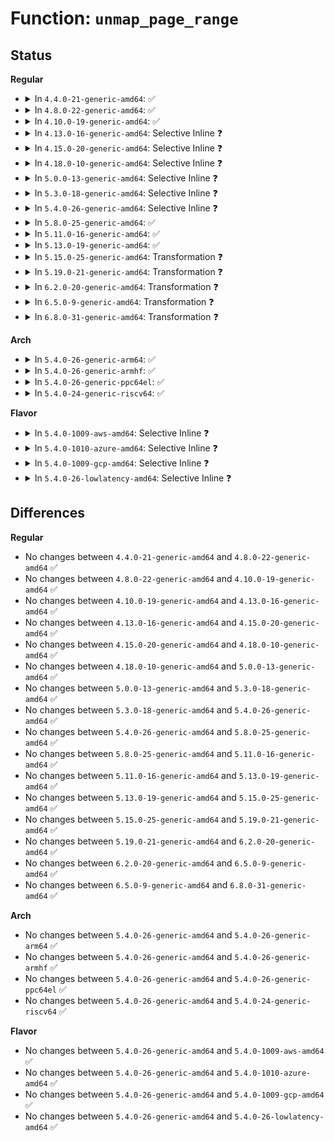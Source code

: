 # Function: <code>unmap_page_range</code>

## Status
<b>Regular</b>
<ul>
<li>
<details>
<summary>In <code>4.4.0-21-generic-amd64</code>: ✅</summary>

```c
void unmap_page_range(struct mmu_gather * tlb, struct vm_area_struct * vma, long unsigned int addr, long unsigned int end, struct zap_details * details)
```

```json
{
  "name": "unmap_page_range",
  "collision_type": "Unique Static",
  "inline_type": "No",
  "funcs": [
    {
      "addr": 18446744071580669232,
      "name": "unmap_page_range",
      "external": false,
      "loc": "mm/memory.c:1248",
      "file": "mm/memory.c",
      "inline": "seen, unknown",
      "caller_inline": [],
      "caller_func": [
        "mm/memory.c:unmap_single_vma"
      ]
    }
  ],
  "symbols": [
    {
      "addr": 18446744071580669232,
      "name": "unmap_page_range",
      "section": ".text",
      "bind": "STB_LOCAL",
      "size": 1941
    }
  ]
}
```
</details>
</li>
<li>
<details>
<summary>In <code>4.8.0-22-generic-amd64</code>: ✅</summary>

```c
void unmap_page_range(struct mmu_gather * tlb, struct vm_area_struct * vma, long unsigned int addr, long unsigned int end, struct zap_details * details)
```

```json
{
  "name": "unmap_page_range",
  "collision_type": "Unique Global",
  "inline_type": "No",
  "funcs": [
    {
      "addr": 18446744071580781440,
      "name": "unmap_page_range",
      "external": true,
      "loc": "mm/memory.c:1284",
      "file": "mm/memory.c",
      "inline": "seen, unknown",
      "caller_inline": [],
      "caller_func": [
        "mm/oom_kill.c:__oom_reap_task",
        "mm/memory.c:unmap_single_vma"
      ]
    }
  ],
  "symbols": [
    {
      "addr": 18446744071580781440,
      "name": "unmap_page_range",
      "section": ".text",
      "bind": "STB_GLOBAL",
      "size": 2403
    }
  ]
}
```
</details>
</li>
<li>
<details>
<summary>In <code>4.10.0-19-generic-amd64</code>: ✅</summary>

```c
void unmap_page_range(struct mmu_gather * tlb, struct vm_area_struct * vma, long unsigned int addr, long unsigned int end, struct zap_details * details)
```

```json
{
  "name": "unmap_page_range",
  "collision_type": "Unique Global",
  "inline_type": "No",
  "funcs": [
    {
      "addr": 18446744071580844112,
      "name": "unmap_page_range",
      "external": true,
      "loc": "mm/memory.c:1280",
      "file": "mm/memory.c",
      "inline": "seen, unknown",
      "caller_inline": [],
      "caller_func": [
        "mm/oom_kill.c:__oom_reap_task_mm",
        "mm/memory.c:unmap_single_vma"
      ]
    }
  ],
  "symbols": [
    {
      "addr": 18446744071580844112,
      "name": "unmap_page_range",
      "section": ".text",
      "bind": "STB_GLOBAL",
      "size": 2214
    }
  ]
}
```
</details>
</li>
<li>
<details>
<summary>In <code>4.13.0-16-generic-amd64</code>: Selective Inline ❓</summary>

```c
void unmap_page_range(struct mmu_gather * tlb, struct vm_area_struct * vma, long unsigned int addr, long unsigned int end, struct zap_details * details)
```

```json
{
  "name": "unmap_page_range",
  "collision_type": "Unique Global",
  "inline_type": "Selective",
  "funcs": [
    {
      "addr": 18446744071580889584,
      "name": "unmap_page_range",
      "external": true,
      "loc": "mm/memory.c:1403",
      "file": "mm/memory.c",
      "inline": "not declared, inlined",
      "caller_inline": [],
      "caller_func": [
        "mm/oom_kill.c:__oom_reap_task_mm",
        "mm/memory.c:unmap_single_vma"
      ]
    }
  ],
  "symbols": [
    {
      "addr": 18446744071580889584,
      "name": "unmap_page_range",
      "section": ".text",
      "bind": "STB_GLOBAL",
      "size": 2415
    }
  ]
}
```
</details>
</li>
<li>
<details>
<summary>In <code>4.15.0-20-generic-amd64</code>: Selective Inline ❓</summary>

```c
void unmap_page_range(struct mmu_gather * tlb, struct vm_area_struct * vma, long unsigned int addr, long unsigned int end, struct zap_details * details)
```

```json
{
  "name": "unmap_page_range",
  "collision_type": "Unique Global",
  "inline_type": "Selective",
  "funcs": [
    {
      "addr": 18446744071580986160,
      "name": "unmap_page_range",
      "external": true,
      "loc": "mm/memory.c:1494",
      "file": "mm/memory.c",
      "inline": "not declared, inlined",
      "caller_inline": [],
      "caller_func": [
        "mm/oom_kill.c:__oom_reap_task_mm",
        "mm/memory.c:unmap_single_vma"
      ]
    }
  ],
  "symbols": [
    {
      "addr": 18446744071580986160,
      "name": "unmap_page_range",
      "section": ".text",
      "bind": "STB_GLOBAL",
      "size": 3311
    }
  ]
}
```
</details>
</li>
<li>
<details>
<summary>In <code>4.18.0-10-generic-amd64</code>: Selective Inline ❓</summary>

```c
void unmap_page_range(struct mmu_gather * tlb, struct vm_area_struct * vma, long unsigned int addr, long unsigned int end, struct zap_details * details)
```

```json
{
  "name": "unmap_page_range",
  "collision_type": "Unique Global",
  "inline_type": "Selective",
  "funcs": [
    {
      "addr": 18446744071581120992,
      "name": "unmap_page_range",
      "external": true,
      "loc": "mm/memory.c:1506",
      "file": "mm/memory.c",
      "inline": "not declared, inlined",
      "caller_inline": [],
      "caller_func": [
        "mm/oom_kill.c:__oom_reap_task_mm",
        "mm/memory.c:unmap_single_vma"
      ]
    }
  ],
  "symbols": [
    {
      "addr": 18446744071581120992,
      "name": "unmap_page_range",
      "section": ".text",
      "bind": "STB_GLOBAL",
      "size": 2900
    }
  ]
}
```
</details>
</li>
<li>
<details>
<summary>In <code>5.0.0-13-generic-amd64</code>: Selective Inline ❓</summary>

```c
void unmap_page_range(struct mmu_gather * tlb, struct vm_area_struct * vma, long unsigned int addr, long unsigned int end, struct zap_details * details)
```

```json
{
  "name": "unmap_page_range",
  "collision_type": "Unique Global",
  "inline_type": "Selective",
  "funcs": [
    {
      "addr": 18446744071581199792,
      "name": "unmap_page_range",
      "external": true,
      "loc": "mm/memory.c:1248",
      "file": "mm/memory.c",
      "inline": "not declared, inlined",
      "caller_inline": [],
      "caller_func": [
        "mm/oom_kill.c:__oom_reap_task_mm",
        "mm/memory.c:unmap_single_vma"
      ]
    }
  ],
  "symbols": [
    {
      "addr": 18446744071581199792,
      "name": "unmap_page_range",
      "section": ".text",
      "bind": "STB_GLOBAL",
      "size": 3161
    }
  ]
}
```
</details>
</li>
<li>
<details>
<summary>In <code>5.3.0-18-generic-amd64</code>: Selective Inline ❓</summary>

```c
void unmap_page_range(struct mmu_gather * tlb, struct vm_area_struct * vma, long unsigned int addr, long unsigned int end, struct zap_details * details)
```

```json
{
  "name": "unmap_page_range",
  "collision_type": "Unique Global",
  "inline_type": "Selective",
  "funcs": [
    {
      "addr": 18446744071581275776,
      "name": "unmap_page_range",
      "external": true,
      "loc": "mm/memory.c:1217",
      "file": "mm/memory.c",
      "inline": "not declared, inlined",
      "caller_inline": [],
      "caller_func": [
        "mm/oom_kill.c:__oom_reap_task_mm",
        "mm/memory.c:unmap_single_vma"
      ]
    }
  ],
  "symbols": [
    {
      "addr": 18446744071581275776,
      "name": "unmap_page_range",
      "section": ".text",
      "bind": "STB_GLOBAL",
      "size": 1180
    }
  ]
}
```
</details>
</li>
<li>
<details>
<summary>In <code>5.4.0-26-generic-amd64</code>: Selective Inline ❓</summary>

```c
void unmap_page_range(struct mmu_gather * tlb, struct vm_area_struct * vma, long unsigned int addr, long unsigned int end, struct zap_details * details)
```

```json
{
  "name": "unmap_page_range",
  "collision_type": "Unique Global",
  "inline_type": "Selective",
  "funcs": [
    {
      "addr": 18446744071581334576,
      "name": "unmap_page_range",
      "external": true,
      "loc": "mm/memory.c:1222",
      "file": "mm/memory.c",
      "inline": "not declared, inlined",
      "caller_inline": [],
      "caller_func": [
        "mm/oom_kill.c:__oom_reap_task_mm",
        "mm/memory.c:unmap_single_vma"
      ]
    }
  ],
  "symbols": [
    {
      "addr": 18446744071581334576,
      "name": "unmap_page_range",
      "section": ".text",
      "bind": "STB_GLOBAL",
      "size": 1180
    }
  ]
}
```
</details>
</li>
<li>
<details>
<summary>In <code>5.8.0-25-generic-amd64</code>: ✅</summary>

```c
void unmap_page_range(struct mmu_gather * tlb, struct vm_area_struct * vma, long unsigned int addr, long unsigned int end, struct zap_details * details)
```

```json
{
  "name": "unmap_page_range",
  "collision_type": "Unique Global",
  "inline_type": "No",
  "funcs": [
    {
      "addr": 18446744071581532352,
      "name": "unmap_page_range",
      "external": true,
      "loc": "mm/memory.c:1250",
      "file": "mm/memory.c",
      "inline": "seen, unknown",
      "caller_inline": [],
      "caller_func": [
        "mm/oom_kill.c:__oom_reap_task_mm",
        "mm/memory.c:unmap_single_vma"
      ]
    }
  ],
  "symbols": [
    {
      "addr": 18446744071581532352,
      "name": "unmap_page_range",
      "section": ".text",
      "bind": "STB_GLOBAL",
      "size": 1494
    }
  ]
}
```
</details>
</li>
<li>
<details>
<summary>In <code>5.11.0-16-generic-amd64</code>: ✅</summary>

```c
void unmap_page_range(struct mmu_gather * tlb, struct vm_area_struct * vma, long unsigned int addr, long unsigned int end, struct zap_details * details)
```

```json
{
  "name": "unmap_page_range",
  "collision_type": "Unique Global",
  "inline_type": "No",
  "funcs": [
    {
      "addr": 18446744071581576016,
      "name": "unmap_page_range",
      "external": true,
      "loc": "mm/memory.c:1424",
      "file": "mm/memory.c",
      "inline": "seen, unknown",
      "caller_inline": [],
      "caller_func": [
        "mm/oom_kill.c:__oom_reap_task_mm",
        "mm/memory.c:unmap_single_vma"
      ]
    }
  ],
  "symbols": [
    {
      "addr": 18446744071581576016,
      "name": "unmap_page_range",
      "section": ".text",
      "bind": "STB_GLOBAL",
      "size": 1494
    }
  ]
}
```
</details>
</li>
<li>
<details>
<summary>In <code>5.13.0-19-generic-amd64</code>: ✅</summary>

```c
void unmap_page_range(struct mmu_gather * tlb, struct vm_area_struct * vma, long unsigned int addr, long unsigned int end, struct zap_details * details)
```

```json
{
  "name": "unmap_page_range",
  "collision_type": "Unique Global",
  "inline_type": "No",
  "funcs": [
    {
      "addr": 18446744071581597856,
      "name": "unmap_page_range",
      "external": true,
      "loc": "mm/memory.c:1442",
      "file": "mm/memory.c",
      "inline": "seen, unknown",
      "caller_inline": [],
      "caller_func": [
        "mm/oom_kill.c:__oom_reap_task_mm",
        "mm/memory.c:unmap_single_vma"
      ]
    }
  ],
  "symbols": [
    {
      "addr": 18446744071581597856,
      "name": "unmap_page_range",
      "section": ".text",
      "bind": "STB_GLOBAL",
      "size": 931
    }
  ]
}
```
</details>
</li>
<li>
<details>
<summary>In <code>5.15.0-25-generic-amd64</code>: Transformation ❓</summary>

```c
void unmap_page_range(struct mmu_gather * tlb, struct vm_area_struct * vma, long unsigned int addr, long unsigned int end, struct zap_details * details)
```

```json
{
  "name": "unmap_page_range",
  "collision_type": "Unique Global",
  "inline_type": "No",
  "funcs": [
    {
      "addr": 0,
      "name": "unmap_page_range",
      "external": true,
      "loc": "mm/memory.c:1537",
      "file": "mm/memory.c",
      "inline": "seen, unknown",
      "caller_inline": [],
      "caller_func": [
        "mm/oom_kill.c:__oom_reap_task_mm",
        "mm/memory.c:unmap_single_vma"
      ]
    }
  ],
  "symbols": [
    {
      "addr": 18446744071592199088,
      "name": "unmap_page_range.cold",
      "section": ".text",
      "bind": "STB_LOCAL",
      "size": 99
    },
    {
      "addr": 18446744071581863952,
      "name": "unmap_page_range",
      "section": ".text",
      "bind": "STB_GLOBAL",
      "size": 974
    }
  ]
}
```
</details>
</li>
<li>
<details>
<summary>In <code>5.19.0-21-generic-amd64</code>: Transformation ❓</summary>

```c
void unmap_page_range(struct mmu_gather * tlb, struct vm_area_struct * vma, long unsigned int addr, long unsigned int end, struct zap_details * details)
```

```json
{
  "name": "unmap_page_range",
  "collision_type": "Unique Global",
  "inline_type": "No",
  "funcs": [
    {
      "addr": 0,
      "name": "unmap_page_range",
      "external": true,
      "loc": "mm/memory.c:1623",
      "file": "mm/memory.c",
      "inline": "seen, unknown",
      "caller_inline": [],
      "caller_func": [
        "mm/oom_kill.c:__oom_reap_task_mm",
        "mm/memory.c:unmap_single_vma"
      ]
    }
  ],
  "symbols": [
    {
      "addr": 18446744071593975755,
      "name": "unmap_page_range.cold",
      "section": ".text",
      "bind": "STB_LOCAL",
      "size": 110
    },
    {
      "addr": 18446744071582259600,
      "name": "unmap_page_range",
      "section": ".text",
      "bind": "STB_GLOBAL",
      "size": 1327
    }
  ]
}
```
</details>
</li>
<li>
<details>
<summary>In <code>6.2.0-20-generic-amd64</code>: Transformation ❓</summary>

```c
void unmap_page_range(struct mmu_gather * tlb, struct vm_area_struct * vma, long unsigned int addr, long unsigned int end, struct zap_details * details)
```

```json
{
  "name": "unmap_page_range",
  "collision_type": "Unique Global",
  "inline_type": "No",
  "funcs": [
    {
      "addr": 0,
      "name": "unmap_page_range",
      "external": true,
      "loc": "mm/memory.c:1581",
      "file": "mm/memory.c",
      "inline": "seen, unknown",
      "caller_inline": [],
      "caller_func": [
        "mm/oom_kill.c:__oom_reap_task_mm",
        "mm/memory.c:unmap_single_vma"
      ]
    }
  ],
  "symbols": [
    {
      "addr": 18446744071596031963,
      "name": "unmap_page_range.cold",
      "section": ".text",
      "bind": "STB_LOCAL",
      "size": 96
    },
    {
      "addr": 18446744071582750912,
      "name": "unmap_page_range",
      "section": ".text",
      "bind": "STB_GLOBAL",
      "size": 1309
    }
  ]
}
```
</details>
</li>
<li>
<details>
<summary>In <code>6.5.0-9-generic-amd64</code>: Transformation ❓</summary>

```c
void unmap_page_range(struct mmu_gather * tlb, struct vm_area_struct * vma, long unsigned int addr, long unsigned int end, struct zap_details * details)
```

```json
{
  "name": "unmap_page_range",
  "collision_type": "Unique Global",
  "inline_type": "No",
  "funcs": [
    {
      "addr": 0,
      "name": "unmap_page_range",
      "external": true,
      "loc": "mm/memory.c:1626",
      "file": "mm/memory.c",
      "inline": "seen, unknown",
      "caller_inline": [],
      "caller_func": [
        "mm/oom_kill.c:__oom_reap_task_mm",
        "mm/memory.c:unmap_single_vma"
      ]
    }
  ],
  "symbols": [
    {
      "addr": 18446744071596553905,
      "name": "unmap_page_range.cold",
      "section": ".text",
      "bind": "STB_LOCAL",
      "size": 97
    },
    {
      "addr": 18446744071582967264,
      "name": "unmap_page_range",
      "section": ".text",
      "bind": "STB_GLOBAL",
      "size": 1300
    }
  ]
}
```
</details>
</li>
<li>
<details>
<summary>In <code>6.8.0-31-generic-amd64</code>: Transformation ❓</summary>

```c
void unmap_page_range(struct mmu_gather * tlb, struct vm_area_struct * vma, long unsigned int addr, long unsigned int end, struct zap_details * details)
```

```json
{
  "name": "unmap_page_range",
  "collision_type": "Unique Global",
  "inline_type": "No",
  "funcs": [
    {
      "addr": 0,
      "name": "unmap_page_range",
      "external": true,
      "loc": "mm/memory.c:1653",
      "file": "mm/memory.c",
      "inline": "seen, unknown",
      "caller_inline": [],
      "caller_func": [
        "mm/oom_kill.c:__oom_reap_task_mm",
        "mm/memory.c:unmap_single_vma"
      ]
    }
  ],
  "symbols": [
    {
      "addr": 18446744071597457658,
      "name": "unmap_page_range.cold",
      "section": ".text",
      "bind": "STB_LOCAL",
      "size": 97
    },
    {
      "addr": 18446744071583146176,
      "name": "unmap_page_range",
      "section": ".text",
      "bind": "STB_GLOBAL",
      "size": 1261
    }
  ]
}
```
</details>
</li>
</ul>
<b>Arch</b>
<ul>
<li>
<details>
<summary>In <code>5.4.0-26-generic-arm64</code>: ✅</summary>

```c
void unmap_page_range(struct mmu_gather * tlb, struct vm_area_struct * vma, long unsigned int addr, long unsigned int end, struct zap_details * details)
```

```json
{
  "name": "unmap_page_range",
  "collision_type": "Unique Global",
  "inline_type": "No",
  "funcs": [
    {
      "addr": 18446603336492739128,
      "name": "unmap_page_range",
      "external": true,
      "loc": "mm/memory.c:1222",
      "file": "mm/memory.c",
      "inline": "seen, unknown",
      "caller_inline": [],
      "caller_func": [
        "mm/oom_kill.c:__oom_reap_task_mm",
        "mm/memory.c:unmap_single_vma"
      ]
    }
  ],
  "symbols": [
    {
      "addr": 18446603336492739128,
      "name": "unmap_page_range",
      "section": ".text",
      "bind": "STB_GLOBAL",
      "size": 2512
    }
  ]
}
```
</details>
</li>
<li>
<details>
<summary>In <code>5.4.0-26-generic-armhf</code>: ✅</summary>

```c
void unmap_page_range(struct mmu_gather * tlb, struct vm_area_struct * vma, long unsigned int addr, long unsigned int end, struct zap_details * details)
```

```json
{
  "name": "unmap_page_range",
  "collision_type": "Unique Global",
  "inline_type": "No",
  "funcs": [
    {
      "addr": 3226569884,
      "name": "unmap_page_range",
      "external": true,
      "loc": "mm/memory.c:1222",
      "file": "mm/memory.c",
      "inline": "seen, unknown",
      "caller_inline": [],
      "caller_func": [
        "mm/oom_kill.c:__oom_reap_task_mm",
        "mm/memory.c:unmap_single_vma"
      ]
    }
  ],
  "symbols": [
    {
      "addr": 3226569884,
      "name": "unmap_page_range",
      "section": ".text",
      "bind": "STB_GLOBAL",
      "size": 1944
    }
  ]
}
```
</details>
</li>
<li>
<details>
<summary>In <code>5.4.0-26-generic-ppc64el</code>: ✅</summary>

```c
void unmap_page_range(struct mmu_gather * tlb, struct vm_area_struct * vma, long unsigned int addr, long unsigned int end, struct zap_details * details)
```

```json
{
  "name": "unmap_page_range",
  "collision_type": "Unique Global",
  "inline_type": "No",
  "funcs": [
    {
      "addr": 13835058055286094304,
      "name": "unmap_page_range",
      "external": true,
      "loc": "mm/memory.c:1222",
      "file": "mm/memory.c",
      "inline": "seen, unknown",
      "caller_inline": [],
      "caller_func": [
        "mm/oom_kill.c:__oom_reap_task_mm",
        "mm/memory.c:unmap_single_vma"
      ]
    }
  ],
  "symbols": [
    {
      "addr": 13835058055286094304,
      "name": "unmap_page_range",
      "section": ".text",
      "bind": "STB_GLOBAL",
      "size": 1768
    }
  ]
}
```
</details>
</li>
<li>
<details>
<summary>In <code>5.4.0-24-generic-riscv64</code>: ✅</summary>

```c
void unmap_page_range(struct mmu_gather * tlb, struct vm_area_struct * vma, long unsigned int addr, long unsigned int end, struct zap_details * details)
```

```json
{
  "name": "unmap_page_range",
  "collision_type": "Unique Global",
  "inline_type": "No",
  "funcs": [
    {
      "addr": 18446743936272725110,
      "name": "unmap_page_range",
      "external": true,
      "loc": "mm/memory.c:1222",
      "file": "mm/memory.c",
      "inline": "seen, unknown",
      "caller_inline": [],
      "caller_func": [
        "mm/oom_kill.c:__oom_reap_task_mm",
        "mm/memory.c:unmap_single_vma"
      ]
    }
  ],
  "symbols": [
    {
      "addr": 18446743936272725110,
      "name": "unmap_page_range",
      "section": ".text",
      "bind": "STB_GLOBAL",
      "size": 1548
    }
  ]
}
```
</details>
</li>
</ul>
<b>Flavor</b>
<ul>
<li>
<details>
<summary>In <code>5.4.0-1009-aws-amd64</code>: Selective Inline ❓</summary>

```c
void unmap_page_range(struct mmu_gather * tlb, struct vm_area_struct * vma, long unsigned int addr, long unsigned int end, struct zap_details * details)
```

```json
{
  "name": "unmap_page_range",
  "collision_type": "Unique Global",
  "inline_type": "Selective",
  "funcs": [
    {
      "addr": 18446744071581303424,
      "name": "unmap_page_range",
      "external": true,
      "loc": "mm/memory.c:1222",
      "file": "mm/memory.c",
      "inline": "not declared, inlined",
      "caller_inline": [],
      "caller_func": [
        "mm/oom_kill.c:__oom_reap_task_mm",
        "mm/memory.c:unmap_single_vma"
      ]
    }
  ],
  "symbols": [
    {
      "addr": 18446744071581303424,
      "name": "unmap_page_range",
      "section": ".text",
      "bind": "STB_GLOBAL",
      "size": 1180
    }
  ]
}
```
</details>
</li>
<li>
<details>
<summary>In <code>5.4.0-1010-azure-amd64</code>: Selective Inline ❓</summary>

```c
void unmap_page_range(struct mmu_gather * tlb, struct vm_area_struct * vma, long unsigned int addr, long unsigned int end, struct zap_details * details)
```

```json
{
  "name": "unmap_page_range",
  "collision_type": "Unique Global",
  "inline_type": "Selective",
  "funcs": [
    {
      "addr": 18446744071581247424,
      "name": "unmap_page_range",
      "external": true,
      "loc": "mm/memory.c:1222",
      "file": "mm/memory.c",
      "inline": "not declared, inlined",
      "caller_inline": [],
      "caller_func": [
        "mm/oom_kill.c:__oom_reap_task_mm",
        "mm/memory.c:unmap_single_vma"
      ]
    }
  ],
  "symbols": [
    {
      "addr": 18446744071581247424,
      "name": "unmap_page_range",
      "section": ".text",
      "bind": "STB_GLOBAL",
      "size": 1048
    }
  ]
}
```
</details>
</li>
<li>
<details>
<summary>In <code>5.4.0-1009-gcp-amd64</code>: Selective Inline ❓</summary>

```c
void unmap_page_range(struct mmu_gather * tlb, struct vm_area_struct * vma, long unsigned int addr, long unsigned int end, struct zap_details * details)
```

```json
{
  "name": "unmap_page_range",
  "collision_type": "Unique Global",
  "inline_type": "Selective",
  "funcs": [
    {
      "addr": 18446744071581294624,
      "name": "unmap_page_range",
      "external": true,
      "loc": "mm/memory.c:1222",
      "file": "mm/memory.c",
      "inline": "not declared, inlined",
      "caller_inline": [],
      "caller_func": [
        "mm/oom_kill.c:__oom_reap_task_mm",
        "mm/memory.c:unmap_single_vma"
      ]
    }
  ],
  "symbols": [
    {
      "addr": 18446744071581294624,
      "name": "unmap_page_range",
      "section": ".text",
      "bind": "STB_GLOBAL",
      "size": 1180
    }
  ]
}
```
</details>
</li>
<li>
<details>
<summary>In <code>5.4.0-26-lowlatency-amd64</code>: Selective Inline ❓</summary>

```c
void unmap_page_range(struct mmu_gather * tlb, struct vm_area_struct * vma, long unsigned int addr, long unsigned int end, struct zap_details * details)
```

```json
{
  "name": "unmap_page_range",
  "collision_type": "Unique Global",
  "inline_type": "Selective",
  "funcs": [
    {
      "addr": 18446744071581358784,
      "name": "unmap_page_range",
      "external": true,
      "loc": "mm/memory.c:1222",
      "file": "mm/memory.c",
      "inline": "not declared, inlined",
      "caller_inline": [],
      "caller_func": [
        "mm/oom_kill.c:__oom_reap_task_mm",
        "mm/memory.c:unmap_single_vma"
      ]
    }
  ],
  "symbols": [
    {
      "addr": 18446744071581358784,
      "name": "unmap_page_range",
      "section": ".text",
      "bind": "STB_GLOBAL",
      "size": 1171
    }
  ]
}
```
</details>
</li>
</ul>

## Differences
<b>Regular</b>
<ul>
<li>
No changes between <code>4.4.0-21-generic-amd64</code> and <code>4.8.0-22-generic-amd64</code> ✅
</li>
<li>
No changes between <code>4.8.0-22-generic-amd64</code> and <code>4.10.0-19-generic-amd64</code> ✅
</li>
<li>
No changes between <code>4.10.0-19-generic-amd64</code> and <code>4.13.0-16-generic-amd64</code> ✅
</li>
<li>
No changes between <code>4.13.0-16-generic-amd64</code> and <code>4.15.0-20-generic-amd64</code> ✅
</li>
<li>
No changes between <code>4.15.0-20-generic-amd64</code> and <code>4.18.0-10-generic-amd64</code> ✅
</li>
<li>
No changes between <code>4.18.0-10-generic-amd64</code> and <code>5.0.0-13-generic-amd64</code> ✅
</li>
<li>
No changes between <code>5.0.0-13-generic-amd64</code> and <code>5.3.0-18-generic-amd64</code> ✅
</li>
<li>
No changes between <code>5.3.0-18-generic-amd64</code> and <code>5.4.0-26-generic-amd64</code> ✅
</li>
<li>
No changes between <code>5.4.0-26-generic-amd64</code> and <code>5.8.0-25-generic-amd64</code> ✅
</li>
<li>
No changes between <code>5.8.0-25-generic-amd64</code> and <code>5.11.0-16-generic-amd64</code> ✅
</li>
<li>
No changes between <code>5.11.0-16-generic-amd64</code> and <code>5.13.0-19-generic-amd64</code> ✅
</li>
<li>
No changes between <code>5.13.0-19-generic-amd64</code> and <code>5.15.0-25-generic-amd64</code> ✅
</li>
<li>
No changes between <code>5.15.0-25-generic-amd64</code> and <code>5.19.0-21-generic-amd64</code> ✅
</li>
<li>
No changes between <code>5.19.0-21-generic-amd64</code> and <code>6.2.0-20-generic-amd64</code> ✅
</li>
<li>
No changes between <code>6.2.0-20-generic-amd64</code> and <code>6.5.0-9-generic-amd64</code> ✅
</li>
<li>
No changes between <code>6.5.0-9-generic-amd64</code> and <code>6.8.0-31-generic-amd64</code> ✅
</li>
</ul>
<b>Arch</b>
<ul>
<li>
No changes between <code>5.4.0-26-generic-amd64</code> and <code>5.4.0-26-generic-arm64</code> ✅
</li>
<li>
No changes between <code>5.4.0-26-generic-amd64</code> and <code>5.4.0-26-generic-armhf</code> ✅
</li>
<li>
No changes between <code>5.4.0-26-generic-amd64</code> and <code>5.4.0-26-generic-ppc64el</code> ✅
</li>
<li>
No changes between <code>5.4.0-26-generic-amd64</code> and <code>5.4.0-24-generic-riscv64</code> ✅
</li>
</ul>
<b>Flavor</b>
<ul>
<li>
No changes between <code>5.4.0-26-generic-amd64</code> and <code>5.4.0-1009-aws-amd64</code> ✅
</li>
<li>
No changes between <code>5.4.0-26-generic-amd64</code> and <code>5.4.0-1010-azure-amd64</code> ✅
</li>
<li>
No changes between <code>5.4.0-26-generic-amd64</code> and <code>5.4.0-1009-gcp-amd64</code> ✅
</li>
<li>
No changes between <code>5.4.0-26-generic-amd64</code> and <code>5.4.0-26-lowlatency-amd64</code> ✅
</li>
</ul>
